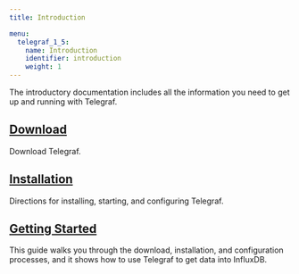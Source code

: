 ```yaml
---
title: Introduction

menu:
  telegraf_1_5:
    name: Introduction
    identifier: introduction
    weight: 1
---
```


The introductory documentation includes all the information you need to get up and running with Telegraf.

## [Download](https://influxdata.com/downloads/#telegraf)
Download Telegraf.

## [Installation](/telegraf/v1.4/introduction/installation/)
Directions for installing, starting, and configuring Telegraf.

## [Getting Started](/telegraf/v1.4/introduction/getting-started-telegraf/)
This guide walks you through the download, installation, and configuration processes, and it shows how to use Telegraf to get data into InfluxDB.
